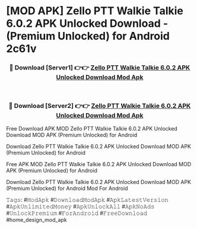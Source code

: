 # [MOD APK] Zello PTT Walkie Talkie 6.0.2 APK Unlocked Download - (Premium Unlocked) for Android 2c61v



<div align="center">
<h3>🔴 Download [Server1] 👉👉 <a href="https://momento.my/?title=Zello_PTT_Walkie_Talkie_6.0.2_APK_Unlocked_Download">Zello PTT Walkie Talkie 6.0.2 APK Unlocked Download Mod Apk</a></h3><br>

<h3>🔴 Download [Server2] 👉👉 <a href="https://momento.my/?title=Zello_PTT_Walkie_Talkie_6.0.2_APK_Unlocked_Download">Zello PTT Walkie Talkie 6.0.2 APK Unlocked Download Mod Apk</a></h3>
</div>



Free Download APK MOD Zello PTT Walkie Talkie 6.0.2 APK Unlocked Download MOD APK (Premium Unlocked) for Android

Download Zello PTT Walkie Talkie 6.0.2 APK Unlocked Download MOD APK (Premium Unlocked) for Android

Free APK MOD Zello PTT Walkie Talkie 6.0.2 APK Unlocked Download MOD APK (Premium Unlocked) for Android

Download Zello PTT Walkie Talkie 6.0.2 APK Unlocked Download MOD APK (Premium Unlocked) for Android Mod For Android

𝚃𝚊𝚐𝚜: #𝙼𝚘𝚍𝙰𝚙𝚔 #𝙳𝚘𝚠𝚗𝚕𝚘𝚊𝚍𝙼𝚘𝚍𝙰𝚙𝚔 #𝙰𝚙𝚔𝙻𝚊𝚝𝚎𝚜𝚝𝚅𝚎𝚛𝚜𝚒𝚘𝚗 #𝙰𝚙𝚔𝚄𝚗𝚕𝚒𝚖𝚒𝚝𝚎𝚍𝙼𝚘𝚗𝚎𝚢 #𝙰𝚙𝚔𝚄𝚗𝚕𝚘𝚌𝚔𝙰𝚕𝚕 #𝙰𝚙𝚔𝙽𝚘𝙰𝚍𝚜 #𝚄𝚗𝚕𝚘𝚌𝚔𝙿𝚛𝚎𝚖𝚒𝚞𝚖 #𝙵𝚘𝚛𝙰𝚗𝚍𝚛𝚘𝚒𝚍 #𝙵𝚛𝚎𝚎𝙳𝚘𝚠𝚗𝚕𝚘𝚊𝚍 #home_design_mod_apk
